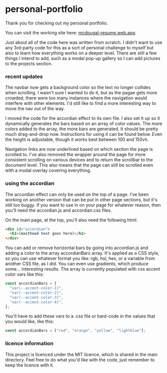 # personal-portfolio

Thank you for checking out my personal portfolio.

You can visit the working site here: [mcdougal-resume.web.app](https://mcdougal-resume.web.app).

Just about all of the code here was written from scratch. I didn't want to use any 3rd-party code for this as a sort of personal challenge to myself but also to learn how everything works on a deeper level. There are still a few things I intend to add, such as a modal pop-up gallery so I can add pictures to the projects section.

### recent updates

The navbar now gets a background color so the text no longer collides when scrolling. I wasn't sure I wanted to do it, but as the pagae gets more crowded, there were too many instances where the navigation would interfere with other elements. I'd still like to find a more interesting way to move the nav out of the way.

I moved the code for the accordian effect to its own file. I also set it up so it dynamically generates the bars based on an array of color values. The more colors added to the array, the more bars are generated. It should be pretty much drag-and-drop now. Instructions for using it can be found below. Even the height is adjustable, though it works best between 100 and 150vh.

Navigation links are now underlined based on which section the page is scrolled to. I've also removed the wrapper around the page for more consistent scrolling on various devices and to return the scrollbar to the document level. This also means that the page can still be scrolled even with a modal overlay covering everything.

### using the accordian

The accordian effect can only be used on the top of a page. I've been working on another version that can be put in other page sections, but it's still too buggy. If you want to use in on your page for whatever reason, then you'll need the accordian.js and accordian.css files.

On the main page, at the top, you'll also need the following html:

```html
<div id="accordian">
  <h1>(masthead text goes here)</h1>
</div>
```

You can add or remove horizontal bars by going into accordian.js and adding a color to the array accordianBars array. It's applied as a CSS style, so you can use whatever format you like: rgb, hsl, hex, or a variable from another CSS file, as I did. You can even use gradients, which produce some... interesting results. The array is currently populated with css accent color vars like this:

```javascript
const accordianBars = [
  "var(--accent-color-1)",
  "var(--accent-color-2)",
  "var(--accent-color-3)",
  "var(--accent-color-4)",
];
```

You'll have to add these vars to a .css file or hard-code in the values that you would like, like this:

```javascript
const accordianBars = ["red", "orange", "yellow", "lightblue"];
```

### licence information

This project is licenced under the MIT licence, which is shared in the main directory. Feel free to do what you'd like with the code, just remember to keep the licence with it.
